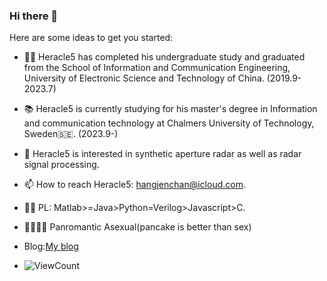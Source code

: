 ### Hi there 👋

Here are some ideas to get you started:
- 👨‍💻 Heracle5 has completed his undergraduate study and graduated from the School of Information and Communication Engineering, University of Electronic Science and Technology of China. (2019.9-2023.7)
- 📚 Heracle5 is currently studying for his master's degree in Information and communication technology at Chalmers University of Technology, Sweden🇸🇪. (2023.9-)
- 📕 Heracle5 is interested in synthetic aperture radar as well as radar signal processing.
- 📫 How to reach Heracle5: hangjenchan@icloud.com.
- ✍🏻 PL: Matlab>=Java>Python=Verilog>Javascript>C.
- 🖤🐘🤍💜 Panromantic Asexual(pancake is better than sex)
- Blog:[My blog](https://blog.heracle5.win)

- ![ViewCount](https://views.whatilearened.today/views/github/UyGq5tzfrB4M/views.svg)





